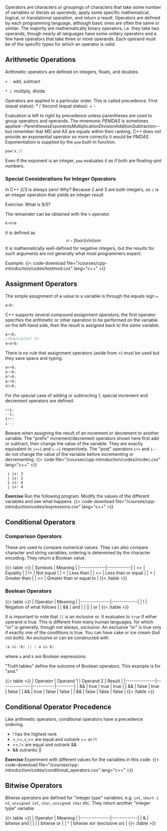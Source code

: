Operators are characters or groupings of characters that take some number of variables or literals as _operands_, apply some specific mathematical, logical, or translational operation, and return a result.  Operators are defined by each programming language, although basic ones are often the same or similar.  The majority are mathematically binary operators, i.e. they take two operands, though nearly all languages have some unitary operators and a few have operators that take three or more operands.  Each operand must be of the specific types for which an operator is valid.

## Arithmetic Operations

Arithmetic operators are defined on integers, floats, and doubles.

`+ -` add, subtract

`* / `multiply, divide

Operators are applied in a particular order.  This is called precedence.
First (equal status):  * /
Second (equal status):  + -

Evaluation is left to right by precedence unless parentheses are used to group operators and operands.
The mnemonic *PEMDAS* is sometimes applied--*P*arentheses*E*xponents*M*ultiplication*D*ivision*A*ddition*S*ubtraction--but remember that MD and AS are equals within their ranking.  C++ does not provide an exponential operator so more correctly it would be *PMDAS*.  Exponentiation is supplied by the `pow` built-in function.
```c++
pow(x,3)
```
Even if the exponent is an integer, `pow` evaluates it as if both are floating-pint numbers.

### Special Considerations for Integer Operators

In C++ 2/3 is always zero!  Why?
Because 2 and 3 are both integers, so `/` is an integer operation that yields an integer result

Exercise:
What is 9/5?

The remainder can be obtained with the `%` operator. 
```c++
k=n%m
```
It is defined as
$$  n-floor(n/m) x m $$
It is mathematically well-defined for negative integers, but the results for such arguments are not generally what most programmers expect.  

Example:
{{< code-download file="/courses/cpp-introduction/codes/testmod.cxx" lang="c++" >}}

## Assignment Operators

The simple assignment of a value to a variable is through the equals sign `=`.
```c++
a=b;
```

C++ supports several compound assignment operators; the first operator specifies the arithmetic or other operation to be performed on the variable on the left-hand side, then the result is assigned back to the _same_ variable.
```c++
a+=b;
//Equivalent to
a=a+b;
```
There is no rule that assignment operators (aside from =) must be used but they save space and typing.

```c++
a+=b;
a-=b;
a*=b;
a/=b;
a%=b;
```
For the special case of adding or subtracting 1, special increment and decrement operators are defined.
```c++
++i;
--i;
i++;
i--;
```
Beware when assigning the result of an increment or decrement to another variable.  The "prefix" increment/decrement operators shown here first add or subtract, then change the value of the variable.  They are exactly equivalent to `i+=1` and `i-=1` respectively. The "post" operators `i++` and `i--` do not change the value of the variable before incrementing or decrementing.
{{< code file="/courses/cpp-introduction/codes/incdec.cxx" lang="c++" >}}
```no-highlight
 i is: 3
 j is: 2
 i is: 4
 j is: 4
```

**Exercise**
Run the following program.  Modify the values of the different variables and see what happens.
{{< code-download file="/courses/cpp-introduction/codes/expressions.cxx" lang="c++" >}}

## Conditional Operators

### Comparison Operators

These are used to compare numerical values.  They can also compare character and string variables; ordering is determined by the character encoding.  They return a Boolean value.

{{< table >}}
|   Symbols   |   Meaning  |
|-------------|------------|
|   ==        |  Equality  |
|   !=        | Not equal  |
|    <        | Less than  |
|    <=       | Less than or equal  |
|    >        | Greater than  |
|    >=       | Greater than or equal to  |
{{< /table >}}

### Boolean Operators

{{< table >}}
|   Operator    |   Meaning   |
|---------------|-------------|
|   !           |   Negation of what follows |
|   &&          |     and     |
|   ||          |     or      |
{{< /table >}}

It is important to note that `||` is an _inclusive_ or.  It evaluates to `true` if either operand is true.  This is different from many human languages, for which "or" is generally, though not always, _exclusive_.  An exclusive "or" is true only if exactly one of the conditions is true.
   You can have cake or ice cream (but not both).
An exclusive or can be constructed with
```c++
(a && !b) || ( a && b)
```
where `a` and `b` are Boolean expressions.  

"Truth tables" define the outcome of Boolean operators.  This example is for "and."

{{< table >}}
|   Operator    |   Operand 1   | Operand 2 |  Result |
|---------------|---------------|-----------|---------|
|     &&        |   true        |  true     |  true   |
|     &&        |   false       |  true     |  false  |
|     &&        |   true        |  false    |  false  |
|     &&        |   false       |  false    |  false  |
{{< /table >}}

## Conditional Operator Precedence

Like arithmetic operators, conditional operators have a precedence ordering.

* ! has the highest rank
* \>,>=,<,<= are equal and outrank == or !=
* ==,!= are equal and outrank &&
* && outranks ||

**Exercise**
Experiment with different values for the variables in this code.
{{< code-download file="/courses/cpp-introduction/codes/conditional_operators.cxx" lang="c++" >}}

## Bitwise Operators

Bitwise operators are defined for "integer type" variables, e.g. `int`, `short i
nt`, `unsigned int`, `char`, `unsigned char` etc.  They return another "integer type" variable.

{{< table >}}
|   Operator    |   Meaning   |
|---------------|-------------|
|   &           |     bitwise and     |
|   \|           |     bitwise or      |
|   ^           |     bitwise xor (exclusive or)      |
{{< /table >}}
